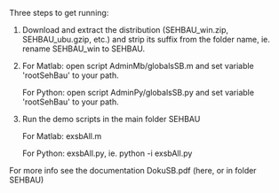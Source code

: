 Three steps to get running: 

1) Download and extract the distribution (SEHBAU_win.zip, SEHBAU_ubu.gzip, etc.) and strip its suffix from the folder name, ie. rename SEHBAU_win to SEHBAU.

2) For Matlab: open script AdminMb/globalsSB.m  and set variable 'rootSehBau' to your path.
   
   For Python: open script AdminPy/globalsSB.py and set variable 'rootSehBau' to your path.

3) Run the demo scripts in the main folder SEHBAU

   For Matlab: exsbAll.m
   
   For Python: exsbAll.py, ie. python -i exsbAll.py

For more info see the documentation DokuSB.pdf (here, or in folder SEHBAU)

